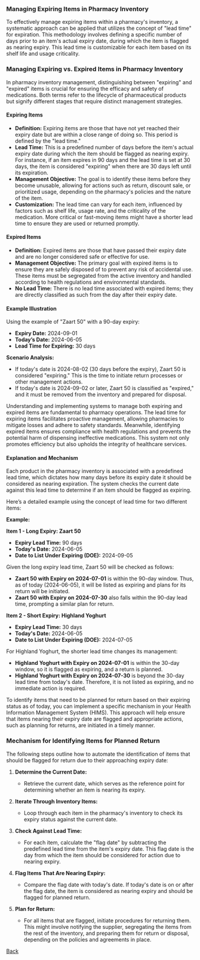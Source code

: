 ### Managing Expiring Items in Pharmacy Inventory

To effectively manage expiring items within a pharmacy's inventory, a systematic approach can be applied that utilizes the concept of "lead time" for expiration. This methodology involves defining a specific number of days prior to an item's actual expiry date, during which the item is flagged as nearing expiry. This lead time is customizable for each item based on its shelf life and usage criticality.


### Managing Expiring vs. Expired Items in Pharmacy Inventory

In pharmacy inventory management, distinguishing between "expiring" and "expired" items is crucial for ensuring the efficacy and safety of medications. Both terms refer to the lifecycle of pharmaceutical products but signify different stages that require distinct management strategies.

#### Expiring Items

- **Definition:** Expiring items are those that have not yet reached their expiry date but are within a close range of doing so. This period is defined by the "lead time."
- **Lead Time:** This is a predefined number of days before the item's actual expiry date during which the item should be flagged as nearing expiry. For instance, if an item expires in 90 days and the lead time is set at 30 days, the item is considered "expiring" when there are 30 days left until its expiration.
- **Management Objective:** The goal is to identify these items before they become unusable, allowing for actions such as return, discount sale, or prioritized usage, depending on the pharmacy's policies and the nature of the item.
- **Customization:** The lead time can vary for each item, influenced by factors such as shelf life, usage rate, and the criticality of the medication. More critical or fast-moving items might have a shorter lead time to ensure they are used or returned promptly.

#### Expired Items

- **Definition:** Expired items are those that have passed their expiry date and are no longer considered safe or effective for use.
- **Management Objective:** The primary goal with expired items is to ensure they are safely disposed of to prevent any risk of accidental use. These items must be segregated from the active inventory and handled according to health regulations and environmental standards.
- **No Lead Time:** There is no lead time associated with expired items; they are directly classified as such from the day after their expiry date.

#### Example Illustration

Using the example of "Zaart 50" with a 90-day expiry:

- **Expiry Date:** 2024-09-01
- **Today’s Date:** 2024-06-05
- **Lead Time for Expiring:** 30 days

**Scenario Analysis:**

- If today's date is 2024-08-02 (30 days before the expiry), Zaart 50 is considered "expiring." This is the time to initiate return processes or other management actions.
- If today's date is 2024-09-02 or later, Zaart 50 is classified as "expired," and it must be removed from the inventory and prepared for disposal.

Understanding and implementing systems to manage both expiring and expired items are fundamental to pharmacy operations. The lead time for expiring items facilitates proactive management, allowing pharmacies to mitigate losses and adhere to safety standards. Meanwhile, identifying expired items ensures compliance with health regulations and prevents the potential harm of dispensing ineffective medications. This system not only promotes efficiency but also upholds the integrity of healthcare services.

#### Explanation and Mechanism

Each product in the pharmacy inventory is associated with a predefined lead time, which dictates how many days before its expiry date it should be considered as nearing expiration. The system checks the current date against this lead time to determine if an item should be flagged as expiring.

Here’s a detailed example using the concept of lead time for two different items:

**Example:**

**Item 1 - Long Expiry: Zaart 50**

- **Expiry Lead Time:** 90 days
- **Today's Date:** 2024-06-05
- **Date to List Under Expiring (DOE):** 2024-09-05

Given the long expiry lead time, Zaart 50 will be checked as follows:

- **Zaart 50 with Expiry on 2024-07-01** is within the 90-day window. Thus, as of today (2024-06-05), it will be listed as expiring and plans for its return will be initiated.
- **Zaart 50 with Expiry on 2024-07-30** also falls within the 90-day lead time, prompting a similar plan for return.

**Item 2 - Short Expiry: Highland Yoghurt**

- **Expiry Lead Time:** 30 days
- **Today's Date:** 2024-06-05
- **Date to List Under Expiring (DOE):** 2024-07-05

For Highland Yoghurt, the shorter lead time changes its management:

- **Highland Yoghurt with Expiry on 2024-07-01** is within the 30-day window, so it is flagged as expiring, and a return is planned.
- **Highland Yoghurt with Expiry on 2024-07-30** is beyond the 30-day lead time from today's date. Therefore, it is not listed as expiring, and no immediate action is required.

To identify items that need to be planned for return based on their expiring status as of today, you can implement a specific mechanism in your Health Information Management System (HIMS). This approach will help ensure that items nearing their expiry date are flagged and appropriate actions, such as planning for returns, are initiated in a timely manner.

### Mechanism for Identifying Items for Planned Return

The following steps outline how to automate the identification of items that should be flagged for return due to their approaching expiry date:

1. **Determine the Current Date:**
   - Retrieve the current date, which serves as the reference point for determining whether an item is nearing its expiry.

2. **Iterate Through Inventory Items:**
   - Loop through each item in the pharmacy's inventory to check its expiry status against the current date.

3. **Check Against Lead Time:**
   - For each item, calculate the "flag date" by subtracting the predefined lead time from the item's expiry date. This flag date is the day from which the item should be considered for action due to nearing expiry.

4. **Flag Items That Are Nearing Expiry:**
   - Compare the flag date with today's date. If today's date is on or after the flag date, the item is considered as nearing expiry and should be flagged for planned return.

5. **Plan for Return:**
   - For all items that are flagged, initiate procedures for returning them. This might involve notifying the supplier, segregating the items from the rest of the inventory, and preparing them for return or disposal, depending on the policies and agreements in place.




[Back](https://github.com/hmislk/hmis/wiki/Pharmaceutical-Logistics)
